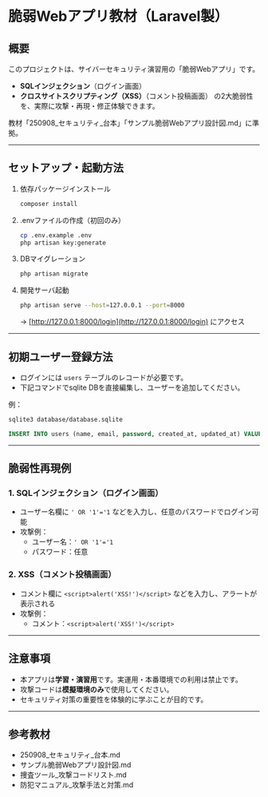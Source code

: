 # 脆弱Webアプリ教材（Laravel製）

## 概要

このプロジェクトは、サイバーセキュリティ演習用の「脆弱Webアプリ」です。
- **SQLインジェクション**（ログイン画面）
- **クロスサイトスクリプティング（XSS）**（コメント投稿画面）
の2大脆弱性を、実際に攻撃・再現・修正体験できます。

教材「250908_セキュリティ_台本」「サンプル脆弱Webアプリ設計図.md」に準拠。

---

## セットアップ・起動方法

1. 依存パッケージインストール
    ```bash
    composer install
    ```

2. .envファイルの作成（初回のみ）
    ```bash
    cp .env.example .env
    php artisan key:generate
    ```

3. DBマイグレーション
    ```bash
    php artisan migrate
    ```

4. 開発サーバ起動
    ```bash
    php artisan serve --host=127.0.0.1 --port=8000
    ```
    → [http://127.0.0.1:8000/login](http://127.0.0.1:8000/login) にアクセス

---

## 初期ユーザー登録方法

- ログインには `users` テーブルのレコードが必要です。
- 下記コマンドでsqlite DBを直接編集し、ユーザーを追加してください。

例：
```bash
sqlite3 database/database.sqlite
```
```sql
INSERT INTO users (name, email, password, created_at, updated_at) VALUES ('testuser', 'test@example.com', 'testpass', datetime('now'), datetime('now'));
```

---

## 脆弱性再現例

### 1. SQLインジェクション（ログイン画面）

- ユーザー名欄に `' OR '1'='1` などを入力し、任意のパスワードでログイン可能
- 攻撃例：
    - ユーザー名：`' OR '1'='1`
    - パスワード：任意

### 2. XSS（コメント投稿画面）

- コメント欄に `<script>alert('XSS!')</script>` などを入力し、アラートが表示される
- 攻撃例：
    - コメント：`<script>alert('XSS!')</script>`

---

## 注意事項

- 本アプリは**学習・演習用**です。実運用・本番環境での利用は禁止です。
- 攻撃コードは**模擬環境のみ**で使用してください。
- セキュリティ対策の重要性を体験的に学ぶことが目的です。

---

## 参考教材

- 250908_セキュリティ_台本.md
- サンプル脆弱Webアプリ設計図.md
- 捜査ツール_攻撃コードリスト.md
- 防犯マニュアル_攻撃手法と対策.md
